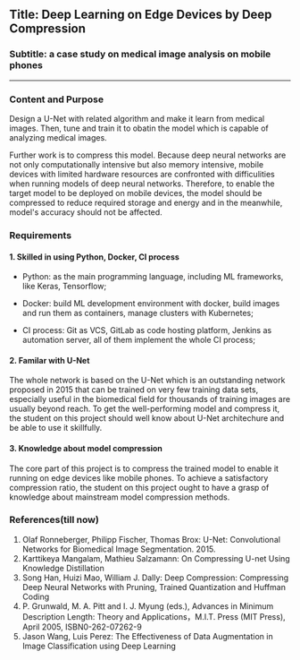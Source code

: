 ## Title: Deep Learning on Edge Devices by Deep Compression
### Subtitle: a case study on medical image analysis on mobile phones
<hr/>

### Content and Purpose
Design a U-Net with related algorithm and make it learn from medical images. Then, tune and train it to obatin the model which is capable of analyzing medical images.

Further work is to compress this model. Because deep neural networks are not only computationally intensive but also memory intensive, mobile devices with limited hardware resources are confronted with difficulities when running models of deep neural networks. Therefore, to enable the target model to be deployed on mobile devices, the model should be compressed to reduce required storage and energy and in the meanwhile, model's accuracy should not be affected.

### Requirements
#### 1. Skilled in using Python, Docker, CI process
* Python: as the main programming language, including ML frameworks, like Keras, Tensorflow;

* Docker: build ML development environment with docker, build images and run them as containers, manage clusters with Kubernetes;

* CI process: Git as VCS, GitLab as code hosting platform, Jenkins as automation server, all of them implement the whole CI process;

#### 2. Familar with U-Net
The whole network is based on the U-Net which is an outstanding network proposed in 2015 that can be trained on very few training data sets, especially useful in the biomedical field for thousands of training images are usually beyond reach. To get the well-performing model and compress it, the student on this project should well know about U-Net architechure and be able to use it skillfully. 

#### 3. Knowledge about model compression
The core part of this project is to compress the trained model to enable it running on edge devices like mobile phones. To achieve a satisfactory compression ratio, the student on this project ought to have a grasp of knowledge about mainstream model compression methods.

### References(till now)
1. Olaf Ronneberger, Philipp Fischer, Thomas Brox: U-Net: Convolutional Networks for Biomedical Image Segmentation. 2015.
2. Karttikeya Mangalam, Mathieu Salzamann: On Compressing U-net Using Knowledge Distillation
3. Song Han, Huizi Mao, William J. Dally: Deep Compression: Compressing Deep Neural Networks with Pruning, Trained Quantization and Huffman Coding
4. P. Grunwald, M. A. Pitt and I. J. Myung (eds.), Advances in Minimum Description Length: Theory and Applications，M.I.T. Press (MIT Press), April 2005, ISBN0-262-07262-9
5. Jason Wang, Luis Perez: The Effectiveness of Data Augmentation in Image Classification using Deep Learning

